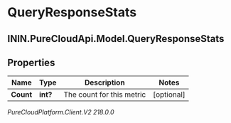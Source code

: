 # QueryResponseStats

## ININ.PureCloudApi.Model.QueryResponseStats

## Properties

|Name | Type | Description | Notes|
|------------ | ------------- | ------------- | -------------|
| **Count** | **int?** | The count for this metric | [optional] |



_PureCloudPlatform.Client.V2 218.0.0_
